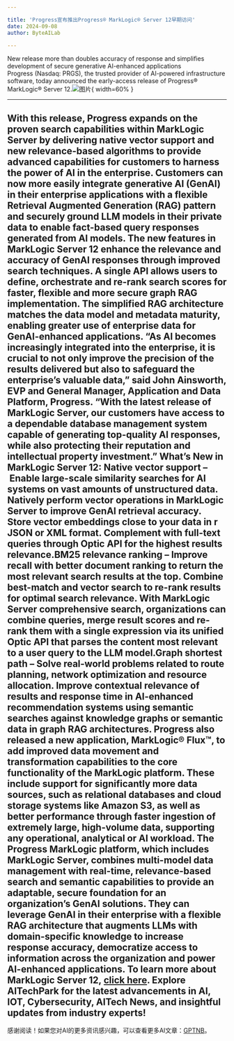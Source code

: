 ```yaml
---

title: 'Progress宣布推出Progress® MarkLogic® Server 12早期访问'
date: 2024-09-08
author: ByteAILab

---
```


New release more than doubles accuracy of response and simplifies development of secure generative AI-enhanced applications
Progress (Nasdaq: PRGS), the trusted provider of AI-powered infrastructure software, today announced the early-access release of Progress® MarkLogic® Server 12.![图片](https://ai-techpark.com/wp-content/uploads/2024/09/Pro-960x540.jpg){ width=60% }

---
 With this release, Progress expands on the proven search capabilities within MarkLogic Server by delivering native vector support and new relevance-based algorithms to provide advanced capabilities for customers to harness the power of AI in the enterprise. Customers can now more easily integrate generative AI (GenAI) in their enterprise applications with a flexible Retrieval Augmented Generation (RAG) pattern and securely ground LLM models in their private data to enable fact-based query responses generated from AI models.
The new features in MarkLogic Server 12 enhance the relevance and accuracy of GenAI responses through improved search techniques. A single API allows users to define, orchestrate and re-rank search scores for faster, flexible and more secure graph RAG implementation. The simplified RAG architecture matches the data model and metadata maturity, enabling greater use of enterprise data for GenAI-enhanced applications.
“As AI becomes increasingly integrated into the enterprise, it is crucial to not only improve the precision of the results delivered but also to safeguard the enterprise’s valuable data,” said John Ainsworth, EVP and General Manager, Application and Data Platform, Progress. “With the latest release of MarkLogic Server, our customers have access to a dependable database management system capable of generating top-quality AI responses, while also protecting their reputation and intellectual property investment.”
What’s New in MarkLogic Server 12:
Native vector support – Enable large-scale similarity searches for AI systems on vast amounts of unstructured data. Natively perform vector operations in MarkLogic Server to improve GenAI retrieval accuracy. Store vector embeddings close to your data in r JSON or XML format. Complement with full-text queries through Optic API for the highest results relevance.BM25 relevance ranking – Improve recall with better document ranking to return the most relevant search results at the top. Combine best-match and vector search to re-rank results for optimal search relevance. With MarkLogic Server comprehensive search, organizations can combine queries, merge result scores and re-rank them with a single expression via its unified Optic API that parses the content most relevant to a user query to the LLM model.Graph shortest path – Solve real-world problems related to route planning, network optimization and resource allocation. Improve contextual relevance of results and response time in AI-enhanced recommendation systems using semantic searches against knowledge graphs or semantic data in graph RAG architectures.
Progress also released a new application, MarkLogic® Flux™, to add improved data movement and transformation capabilities to the core functionality of the MarkLogic platform. These include support for significantly more data sources, such as relational databases and cloud storage systems like Amazon S3, as well as better performance through faster ingestion of extremely large, high-volume data, supporting any operational, analytical or AI workload.
The Progress MarkLogic platform, which includes MarkLogic Server, combines multi-model data management with real-time, relevance-based search and semantic capabilities to provide an adaptable, secure foundation for an organization’s GenAI solutions. They can leverage GenAI in their enterprise with a flexible RAG architecture that augments LLMs with domain-specific knowledge to increase response accuracy, democratize access to information across the organization and power AI-enhanced applications.
To learn more about MarkLogic Server 12, [click here](https://ai-techpark.com/progress-announced-progress-marklogic-server-12-early-access/).
Explore AITechPark for the latest advancements in AI, IOT, Cybersecurity, AITech News, and insightful updates from industry experts!
---
感谢阅读！如果您对AI的更多资讯感兴趣，可以查看更多AI文章：[GPTNB](https://gptnb.com)。